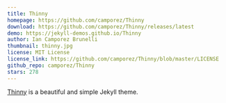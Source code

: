 ```yaml
---
title: Thinny
homepage: https://github.com/camporez/Thinny
download: https://github.com/camporez/Thinny/releases/latest
demo: https://jekyll-demos.github.io/Thinny
author: Ian Camporez Brunelli
thumbnail: thinny.jpg
license: MIT License
license_link: https://github.com/camporez/Thinny/blob/master/LICENSE
github_repo: camporez/Thinny
stars: 278
---
```


[Thinny](https://github.com/camporez/Thinny) is a beautiful and simple
Jekyll theme.
